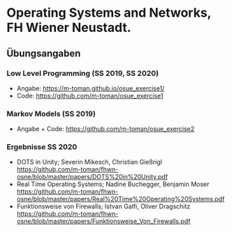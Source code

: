 # Operating Systems and Networks, FH Wiener Neustadt.

## Übungsangaben

### Low Level Programming (SS 2019, SS 2020)
- Angabe: https://m-toman.github.io/osue_exercise1/
- Code: https://github.com/m-toman/osue_exercise1

### Markov Models (SS 2019)
- Angabe + Code: https://github.com/m-toman/osue_exercise2

### Ergebnisse SS 2020

- DOTS in Unity; Severin Mikesch, Christian Gießrigl https://github.com/m-toman/fhwn-osne/blob/master/papers/DOTS%20in%20Unity.pdf
- Real Time Operating Systems; Nadine Buchegger, Benjamin Moser https://github.com/m-toman/fhwn-osne/blob/master/papers/Real%20Time%20Operating%20Systems.pdf
- Funktionsweise von Firewalls; Istvan Galfi, Oliver Dragschitz https://github.com/m-toman/fhwn-osne/blob/master/papers/Funktionsweise_Von_Firewalls.pdf
